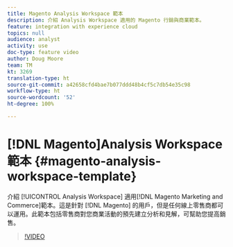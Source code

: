 ```yaml
---
title: Magento Analysis Workspace 範本
description: 介紹 Analysis Workspace 適用的 Magento 行銷與商業範本。
feature: integration with experience cloud
topics: null
audience: analyst
activity: use
doc-type: feature video
author: Doug Moore
team: TM
kt: 3269
translation-type: ht
source-git-commit: a42658cfd4bae7b077ddd48b4cf5c7db54e35c98
workflow-type: ht
source-wordcount: '52'
ht-degree: 100%

---
```



# [!DNL Magento]Analysis Workspace 範本 {#magento-analysis-workspace-template}

介紹 [!UICONTROL Analysis Workspace] 適用[!DNL Magento Marketing and Commerce]範本。這是針對 [!DNL Magento] 的用戶，但是任何線上零售商都可以運用。此範本包括零售商對您商業活動的預先建立分析和見解，可幫助您提高銷售。

>[!VIDEO](https://video.tv.adobe.com/v/28164/?quality=12)
